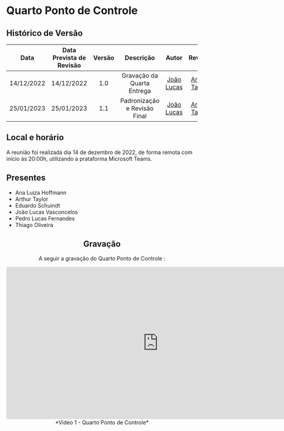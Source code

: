 # Quarto Ponto de Controle

## <a>Histórico de Versão</a>
|    Data    | Data Prevista de Revisão | Versão |          Descrição           |                   Autor                    |                  Revisor                   |
| :--------: | :----------------------: | :----: | :--------------------------: | :----------------------------------------: | :----------------------------------------: |
| 14/12/2022 |        14/12/2022        |  1.0   |  Gravação da Quarta Entrega  | [João Lucas](https://github.com/Hackairos) | [Arthur Taylor](https://github.com/Eruel6) |
| 25/01/2023 |        25/01/2023        |  1.1   | Padronização e Revisão Final | [João Lucas](https://github.com/HacKairos) | [Arthur Taylor](https://github.com/Eruel6) |

## <a>Local e horário</a>

A reunião foi realizada dia 14 de dezembro de 2022, de forma remota com início às 20:00h, utilizando a prataforma Microsoft Teams.

## <a>Presentes</a>

- Ana Luiza Hoffmann
- Arthur Taylor
- Eduardo Schuindt
- João Lucas Vasconcelos
- Pedro Lucas Fernandes
- Thiago Oliveira

<center>

## <a>Gravação</a>
A seguir a gravação do Quarto Ponto de Controle :
<iframe width="800" height="400" src="https://www.youtube-nocookie.com/embed/S741_WSpXfQ" frameborder="0" allow="accelerometer; autoplay; clipboard-write; encrypted-media; gyroscope; picture-in-picture" allowfullscreen></iframe>
*Video 1 - Quarto Ponto de Controle*
</center>
